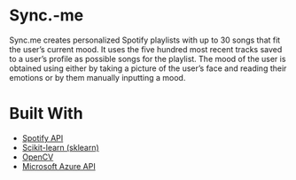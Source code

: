 # Sync.-me
Sync.me creates personalized Spotify playlists with up to 30 songs that fit the user’s current mood. It uses the five hundred most recent tracks saved to a user’s profile as possible songs for the playlist. The mood of the user is obtained using either by taking a picture of the user’s face and reading their emotions or by them manually inputting a mood.

# Built With 
- [Spotify API](https://developer.spotify.com/documentation/web-api/)
- [Scikit-learn (sklearn)](https://scikit-learn.org/stable/documentation.html)
- [OpenCV](https://opencv.org/)
- [Microsoft Azure API](https://azure.microsoft.com/en-us/services/cognitive-services/face/)
